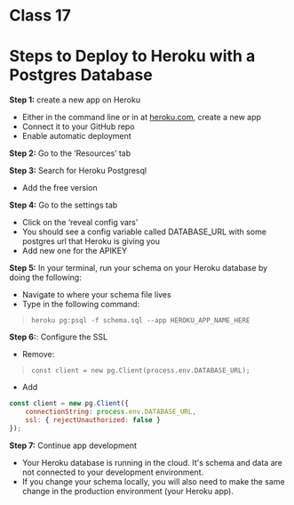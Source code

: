 # Class 17

# Steps to Deploy to Heroku with a Postgres Database

**Step 1:** create a new app on Heroku
- Either in the command line or in at [heroku.com](https://www.heroku.com/), create a new app
- Connect it to your GitHub repo
- Enable automatic deployment

**Step 2:** Go to the ‘Resources’ tab

**Step 3:** Search for Heroku Postgresql
- Add the free version

**Step 4:** Go to the settings tab
- Click on the ‘reveal config vars’
- You should see a config variable called DATABASE_URL with some postgres url that Heroku is giving you
- Add new one for the APIKEY

**Step 5:** In your terminal, run your schema on your Heroku database by doing the following:
- Navigate to where your schema file lives
- Type in the following command:

> `heroku pg:psql -f schema.sql --app HEROKU_APP_NAME_HERE`

**Step 6:**: Configure the SSL
- Remove:
> `const client = new pg.Client(process.env.DATABASE_URL);`

- Add
```javascript
const client = new pg.Client({
    connectionString: process.env.DATABASE_URL,
    ssl: { rejectUnauthorized: false }
});
```

**Step 7:** Continue app development
- Your Heroku database is running in the cloud. It's schema and data are not connected to your development environment. 
- If you change your schema locally, you will also need to make the same change in the production environment (your Heroku app). 
